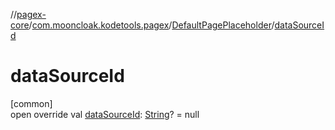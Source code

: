 //[pagex-core](../../../index.md)/[com.mooncloak.kodetools.pagex](../index.md)/[DefaultPagePlaceholder](index.md)/[dataSourceId](data-source-id.md)

# dataSourceId

[common]\
open override val [dataSourceId](data-source-id.md): [String](https://kotlinlang.org/api/latest/jvm/stdlib/kotlin/-string/index.html)? = null
